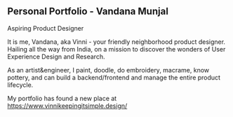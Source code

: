 ## Personal Portfolio - Vandana Munjal
Aspiring Product Designer

It is me, Vandana, aka Vinni - your friendly neighborhood product designer. Hailing all the way from India, on a mission to discover the wonders of User Experience Design and Research.

As an artist&engineer, I paint, doodle, do embroidery, macrame, know pottery, and can build a backend/frontend and manage the entire product lifecycle.

My portfolio has found a new place at https://www.vinnikeepingitsimple.design/
